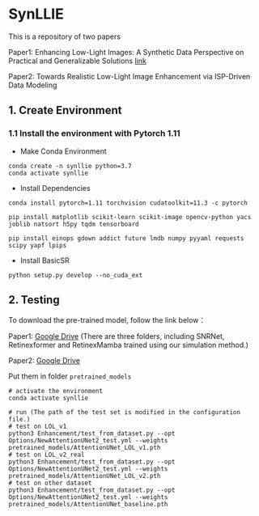 # SynLLIE
This is a repository of two papers

Paper1: Enhancing Low-Light Images: A Synthetic Data Perspective on Practical and Generalizable Solutions [link](https://doi.org/10.1609/aaai.v39i6.32617)

Paper2: Towards Realistic Low-Light Image Enhancement via ISP-Driven Data Modeling

## 1. Create Environment


### 1.1 Install the environment with Pytorch 1.11

- Make Conda Environment
```
conda create -n synllie python=3.7
conda activate synllie
```

- Install Dependencies
```
conda install pytorch=1.11 torchvision cudatoolkit=11.3 -c pytorch

pip install matplotlib scikit-learn scikit-image opencv-python yacs joblib natsort h5py tqdm tensorboard

pip install einops gdown addict future lmdb numpy pyyaml requests scipy yapf lpips
```

- Install BasicSR
```
python setup.py develop --no_cuda_ext
```

## 2. Testing

To download the pre-trained model, follow the link below：

Paper1: [Google Drive](https://drive.google.com/drive/folders/1eMRYNUgcTAduv4OVnajEkeELWaG_clr-?usp=drive_link) (There are three folders, including SNRNet, Retinexformer and RetinexMamba trained using our simulation method.)

Paper2: [Google Drive](https://drive.google.com/drive/folders/1tBYkZ7gXaI_sh8UGcXQfoPqAn4TB8fQU?usp=sharing)

Put them in folder `pretrained_models`

```shell
# activate the environment
conda activate synllie

# run (The path of the test set is modified in the configuration file.)
# test on LOL_v1
python3 Enhancement/test_from_dataset.py --opt Options/NewAttentionUNet2_test.yml --weights pretrained_models/AttentionUNet_LOL_v1.pth
# test on LOL_v2_real
python3 Enhancement/test_from_dataset.py --opt Options/NewAttentionUNet2_test.yml --weights pretrained_models/AttentionUNet_LOL_v2.pth
# test on other dataset
python3 Enhancement/test_from_dataset.py --opt Options/NewAttentionUNet2_test.yml --weights pretrained_models/AttentionUNet_baseline.pth 
